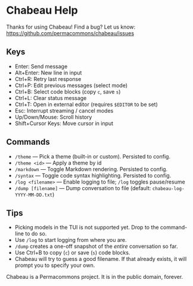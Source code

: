 # Chabeau Help

Thanks for using Chabeau! Find a bug? Let us know: https://github.com/permacommons/chabeau/issues

## Keys

- Enter: Send message
- Alt+Enter: New line in input
- Ctrl+R: Retry last response
- Ctrl+P: Edit previous messages (select mode)
- Ctrl+B: Select code blocks (copy `c`, save `s`)
- Ctrl+L: Clear status message
- Ctrl+T: Open in external editor (requires `$EDITOR` to be set)
- Esc: Interrupt streaming / cancel modes
- Up/Down/Mouse: Scroll history
- Shift+Cursor Keys: Move cursor in input

## Commands

- `/theme` — Pick a theme (built-in or custom). Persisted to config.
- `/theme <id>` — Apply a theme by id
- `/markdown` — Toggle Markdown rendering. Persisted to config.
- `/syntax` — Toggle code syntax highlighting. Persisted to config.
- `/log <filename>` — Enable logging to file; `/log` toggles pause/resume
- `/dump [filename]` — Dump conversation to file (default: `chabeau-log-YYYY-MM-DD.txt`)

## Tips

- Picking models in the TUI is not supported yet. Drop to the command-line to do so.
- Use `/log` to start logging from where you are.
- `/dump` creates a one-off snapshot of the _entire_ conversation so far.
- Use Ctrl+B to copy (`c`) or save (`s`) code blocks.
- Chabeau will try to guess a good filename. If that already exists, it will prompt
  you to specify your own.

Chabeau is a Permacommons project. It is in the public domain, forever.